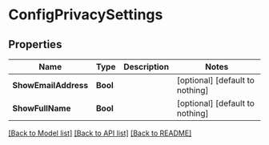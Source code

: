 # ConfigPrivacySettings


## Properties
Name | Type | Description | Notes
------------ | ------------- | ------------- | -------------
**ShowEmailAddress** | **Bool** |  | [optional] [default to nothing]
**ShowFullName** | **Bool** |  | [optional] [default to nothing]


[[Back to Model list]](../README.md#models) [[Back to API list]](../README.md#api-endpoints) [[Back to README]](../README.md)


